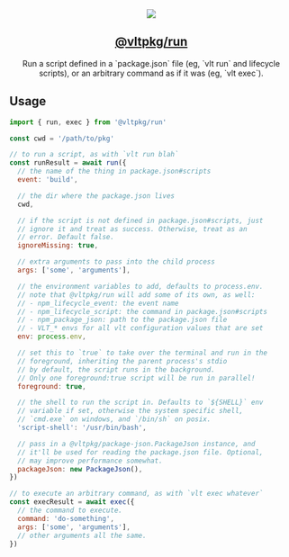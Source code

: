 <section align="center">
    <a href="https://www.vlt.sh">
        <img src="https://github.com/user-attachments/assets/27189c7c-4e52-4618-a0e9-4719838d8879" />
        <h1 align="center">
            <strong>@vltpkg/run</strong>
        </h1>
    </a>
</section>

<p align="center">
    Run a script defined in a `package.json` file (eg, `vlt run` and lifecycle scripts), or an arbitrary command as if it was (eg, `vlt exec`).
</p>

## Usage

```js
import { run, exec } from '@vltpkg/run'

const cwd = '/path/to/pkg'

// to run a script, as with `vlt run blah`
const runResult = await run({
  // the name of the thing in package.json#scripts
  event: 'build',

  // the dir where the package.json lives
  cwd,

  // if the script is not defined in package.json#scripts, just
  // ignore it and treat as success. Otherwise, treat as an
  // error. Default false.
  ignoreMissing: true,

  // extra arguments to pass into the child process
  args: ['some', 'arguments'],

  // the environment variables to add, defaults to process.env.
  // note that @vltpkg/run will add some of its own, as well:
  // - npm_lifecycle_event: the event name
  // - npm_lifecycle_script: the command in package.json#scripts
  // - npm_package_json: path to the package.json file
  // - VLT_* envs for all vlt configuration values that are set
  env: process.env,

  // set this to `true` to take over the terminal and run in the
  // foreground, inheriting the parent process's stdio
  // by default, the script runs in the background.
  // Only one foreground:true script will be run in parallel!
  foreground: true,

  // the shell to run the script in. Defaults to `${SHELL}` env
  // variable if set, otherwise the system specific shell,
  // `cmd.exe` on windows, and `/bin/sh` on posix.
  'script-shell': '/usr/bin/bash',

  // pass in a @vltpkg/package-json.PackageJson instance, and
  // it'll be used for reading the package.json file. Optional,
  // may improve performance somewhat.
  packageJson: new PackageJson(),
})

// to execute an arbitrary command, as with `vlt exec whatever`
const execResult = await exec({
  // the command to execute.
  command: 'do-something',
  args: ['some', 'arguments'],
  // other arguments all the same.
})
```

